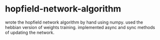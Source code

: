 ﻿# hopfield-network-algorithm
wrote the hopfield network algorithm by hand using numpy. used the hebbian version of weights training. implemented async and sync methods of updating the network.
